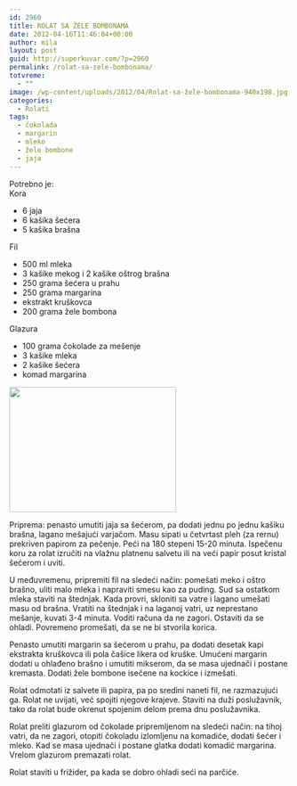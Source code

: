 ```yaml
---
id: 2960
title: ROLAT SA ŽELE BOMBONAMA
date: 2012-04-16T11:46:04+00:00
author: mila
layout: post
guid: http://superkuvar.com/?p=2960
permalink: /rolat-sa-zele-bombonama/
totvreme:
  - ""
image: /wp-content/uploads/2012/04/Rolat-sa-žele-bombonama-940x198.jpg
categories:
  - Rolati
tags:
  - čokolada
  - margarin
  - mleko
  - žele bombone
  - jaja
---
```

Potrebno je:  
Kora

  * 6 jaja
  * 6 kašika šećera
  * 5 kašika brašna

Fil

  * 500 ml mleka
  * 3 kašike mekog i 2 kašike oštrog brašna
  * 250 grama šećera u prahu
  * 250 grama margarina
  * ekstrakt kruškovca
  * 200 grama žele bombona

Glazura

  * 100 grama čokolade za mešenje
  * 3 kašike mleka
  * 2 kašike šećera
  * komad margarina

<img class="alignnone size-medium wp-image-2961" title="Rolat sa žele bombonama" src="/wp-content/uploads/2012/04/Rolat-sa-%C5%BEele-bombonama-300x225.jpg" alt="" width="300" height="225" /> 

Priprema: penasto umutiti jaja sa šećerom, pa dodati jednu po jednu kašiku brašna, lagano mešajući varjačom. Masu sipati u četvrtast pleh (za rernu) prekriven papirom za pečenje. Peći na 180 stepeni 15-20 minuta. Ispečenu koru za rolat izručiti na vlažnu platnenu salvetu ili na veći papir posut kristal šećerom i uviti.

U međuvremenu, pripremiti fil na sledeći način: pomešati meko i oštro brašno, uliti malo mleka i napraviti smesu kao za puding. Sud sa ostatkom mleka staviti na štednjak. Kada provri, skloniti sa vatre i lagano umešati masu od brašna. Vratiti na štednjak i na laganoj vatri, uz neprestano mešanje, kuvati 3-4 minuta. Voditi računa da ne zagori. Ostaviti da se ohladi. Povremeno promešati, da se ne bi stvorila korica.

Penasto umutiti margarin sa šećerom u prahu, pa dodati desetak kapi ekstrakta kruškovca ili pola čašice likera od kruške. Umućeni margarin dodati u ohlađeno brašno i umutiti mikserom, da se masa ujednači i postane kremasta. Dodati žele bombone isečene na kockice i izmešati.

Rolat odmotati iz salvete ili papira, pa po sredini naneti fil, ne razmazujući ga. Rolat ne uvijati, već spojiti njegove krajeve.  Staviti na duži poslužavnik, tako da rolat bude okrenut spojenim delom prema dnu poslužavnika.

Rolat preliti glazurom od čokolade pripremljenom na sledeći način: na tihoj vatri, da ne zagori, otopiti čokoladu izlomljenu na komadiće, dodati šećer i mleko. Kad se masa ujednači i postane glatka dodati komadić margarina. Vrelom glazurom premazati rolat.

Rolat staviti u frižider, pa kada se dobro ohladi seći na parčiće.